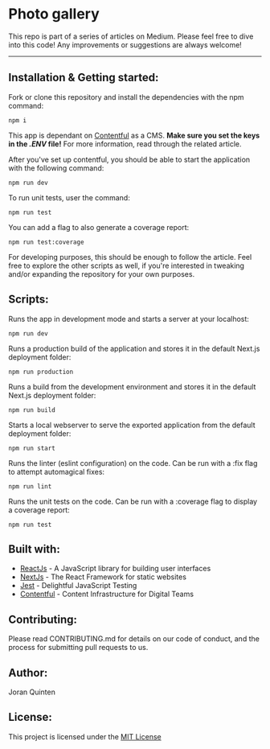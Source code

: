 # Photo gallery

This repo is part of a series of articles on Medium. Please feel free to dive into this code! Any improvements or suggestions are always welcome!

---

## Installation & Getting started:

Fork or clone this repository and install the dependencies with the npm command:

`npm i`

This app is dependant on [Contentful](https://www.contentful.com/) as a CMS. **Make sure you set the keys in the *.ENV* file!** For more information, read through the related article.

After you've set up contentful, you should be able to start the application with the following command:

`npm run dev`

To run unit tests, user the command:

`npm run test`

You can add a flag to also generate a coverage report:

`npm run test:coverage`

For developing purposes, this should be enough to follow the article. Feel free to explore the other scripts as well, if you're interested in tweaking and/or expanding the repository for your own purposes.

## Scripts:

Runs the app in development mode and starts a server at your localhost:

`npm run dev`

Runs a production build of the application and stores it in the default Next.js deployment folder:

`npm run production`

Runs a build from the development environment and stores it in the default Next.js deployment folder:

`npm run build`

Starts a local webserver to serve the exported application from the default deployment folder:

`npm run start`

Runs the linter (eslint configuration) on the code. Can be run with a :fix flag to attempt automagical fixes:

`npm run lint`

Runs the unit tests on the code. Can be run with a :coverage flag to display a coverage report:

`npm run test`

## Built with:

- [ReactJs](https://reactjs.org) - A JavaScript library for building user interfaces
- [NextJs](https://nextjs.org/) - The React Framework for static websites
- [Jest](https://jestjs.io/) - Delightful JavaScript Testing
- [Contentful](https://www.contentful.com/) - Content Infrastructure for Digital Teams

## Contributing:

Please read CONTRIBUTING.md for details on our code of conduct, and the process for submitting pull requests to us.

## Author:

Joran Quinten

## License:

This project is licensed under the [MIT License](https://opensource.org/licenses/MIT)
